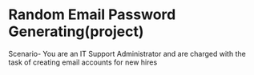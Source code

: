 # Random Email Password Generating(project)
Scenario- You are an IT Support Administrator and are charged with the task of creating email accounts for new hires
